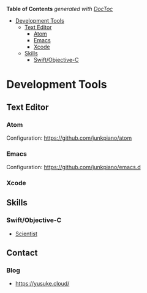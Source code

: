 <!-- START doctoc generated TOC please keep comment here to allow auto update -->
<!-- DON'T EDIT THIS SECTION, INSTEAD RE-RUN doctoc TO UPDATE -->
**Table of Contents**  *generated with [DocToc](https://github.com/thlorenz/doctoc)*

- [Development Tools](#development-tools)
  - [Text Editor](#text-editor)
    - [Atom](#atom)
    - [Emacs](#emacs)
    - [Xcode](#xcode)
  - [Skills](#skills)
    - [Swift/Objective-C](#swiftobjective-c)

<!-- END doctoc generated TOC please keep comment here to allow auto update -->

Development Tools
=======================

## Text Editor

### Atom

Configuration: https://github.com/junkpiano/atom

### Emacs

Configuration: https://github.com/junkpiano/emacs.d

### Xcode

## Skills

### Swift/Objective-C

- [Scientist](https://github.com/junkpiano/scientist)

## Contact

### Blog

- https://yusuke.cloud/
